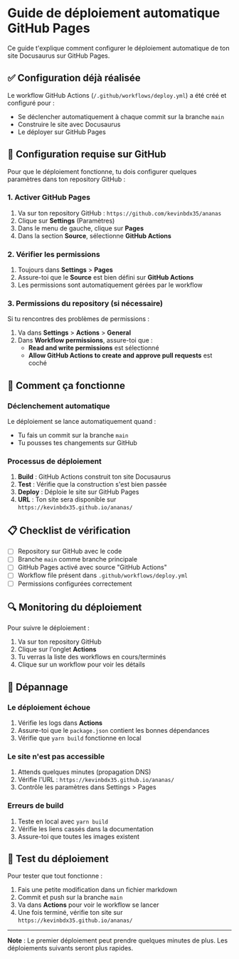 # Guide de déploiement automatique GitHub Pages

Ce guide t'explique comment configurer le déploiement automatique de ton site Docusaurus sur GitHub Pages.

## ✅ Configuration déjà réalisée

Le workflow GitHub Actions (`/.github/workflows/deploy.yml`) a été créé et configuré pour :
- Se déclencher automatiquement à chaque commit sur la branche `main`
- Construire le site avec Docusaurus
- Le déployer sur GitHub Pages

## 🔧 Configuration requise sur GitHub

Pour que le déploiement fonctionne, tu dois configurer quelques paramètres dans ton repository GitHub :

### 1. Activer GitHub Pages

1. Va sur ton repository GitHub : `https://github.com/kevinbdx35/ananas`
2. Clique sur **Settings** (Paramètres)
3. Dans le menu de gauche, clique sur **Pages**
4. Dans la section **Source**, sélectionne **GitHub Actions**

### 2. Vérifier les permissions

1. Toujours dans **Settings** > **Pages**
2. Assure-toi que le **Source** est bien défini sur **GitHub Actions**
3. Les permissions sont automatiquement gérées par le workflow

### 3. Permissions du repository (si nécessaire)

Si tu rencontres des problèmes de permissions :

1. Va dans **Settings** > **Actions** > **General**
2. Dans **Workflow permissions**, assure-toi que :
   - **Read and write permissions** est sélectionné
   - **Allow GitHub Actions to create and approve pull requests** est coché

## 🚀 Comment ça fonctionne

### Déclenchement automatique

Le déploiement se lance automatiquement quand :
- Tu fais un commit sur la branche `main`
- Tu pousses tes changements sur GitHub

### Processus de déploiement

1. **Build** : GitHub Actions construit ton site Docusaurus
2. **Test** : Vérifie que la construction s'est bien passée
3. **Deploy** : Déploie le site sur GitHub Pages
4. **URL** : Ton site sera disponible sur `https://kevinbdx35.github.io/ananas/`

## 📋 Checklist de vérification

- [ ] Repository sur GitHub avec le code
- [ ] Branche `main` comme branche principale
- [ ] GitHub Pages activé avec source "GitHub Actions"
- [ ] Workflow file présent dans `.github/workflows/deploy.yml`
- [ ] Permissions configurées correctement

## 🔍 Monitoring du déploiement

Pour suivre le déploiement :

1. Va sur ton repository GitHub
2. Clique sur l'onglet **Actions**
3. Tu verras la liste des workflows en cours/terminés
4. Clique sur un workflow pour voir les détails

## 🐛 Dépannage

### Le déploiement échoue

1. Vérifie les logs dans **Actions**
2. Assure-toi que le `package.json` contient les bonnes dépendances
3. Vérifie que `yarn build` fonctionne en local

### Le site n'est pas accessible

1. Attends quelques minutes (propagation DNS)
2. Vérifie l'URL : `https://kevinbdx35.github.io/ananas/`
3. Contrôle les paramètres dans Settings > Pages

### Erreurs de build

1. Teste en local avec `yarn build`
2. Vérifie les liens cassés dans la documentation
3. Assure-toi que toutes les images existent

## 🎉 Test du déploiement

Pour tester que tout fonctionne :

1. Fais une petite modification dans un fichier markdown
2. Commit et push sur la branche `main`
3. Va dans **Actions** pour voir le workflow se lancer
4. Une fois terminé, vérifie ton site sur `https://kevinbdx35.github.io/ananas/`

---

**Note** : Le premier déploiement peut prendre quelques minutes de plus. Les déploiements suivants seront plus rapides.